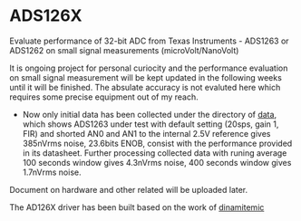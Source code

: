 # ADS126X
Evaluate performance of 32-bit ADC from Texas Instruments - ADS1263 or ADS1262 on small signal measurements (microVolt/NanoVolt)


It is ongoing project for personal curiocity and the performance evaluation on small signal measurement will be kept updated in the following weeks until it will be finished. The absulate accuracy is not evaluted here which requires some precise equipment out of my reach.
 - Now only initial data has been collected under the directory of [data](data), which shows ADS1263 under test with default setting (20sps, gain 1, FIR) and shorted AN0 and AN1 to the internal 2.5V reference gives 385nVrms noise, 23.6bits ENOB, consist with the performance provided in its datasheet. Further processing collected data with runing average 100 seconds window gives 4.3nVrms noise, 400 seconds window gives 1.7nVrms noise.

Document on hardware and other related will be uploaded later.

The AD126X driver has been built based on the work of [dinamitemic](https://github.com/dinamitemic/ADS126X)
